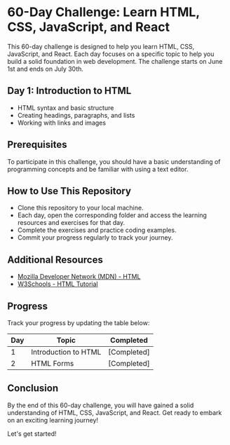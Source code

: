 # 60-Day Challenge: Learn HTML, CSS, JavaScript, and React

This 60-day challenge is designed to help you learn HTML, CSS, JavaScript, and React. Each day focuses on a specific topic to help you build a solid foundation in web development. The challenge starts on June 1st and ends on July 30th.

## Day 1: Introduction to HTML
- HTML syntax and basic structure
- Creating headings, paragraphs, and lists
- Working with links and images

<!-- Include similar sections for each day -->

## Prerequisites
To participate in this challenge, you should have a basic understanding of programming concepts and be familiar with using a text editor.

## How to Use This Repository
- Clone this repository to your local machine.
- Each day, open the corresponding folder and access the learning resources and exercises for that day.
- Complete the exercises and practice coding examples.
- Commit your progress regularly to track your journey.

## Additional Resources
- [Mozilla Developer Network (MDN) - HTML](https://developer.mozilla.org/en-US/docs/Web/HTML)
- [W3Schools - HTML Tutorial](https://www.w3schools.com/html/)

## Progress
Track your progress by updating the table below:

| Day | Topic | Completed |
|----|--------|-----------|
| 1  | Introduction to HTML | [Completed] |
| 2  | HTML Forms           | [Completed] |

## Conclusion
By the end of this 60-day challenge, you will have gained a solid understanding of HTML, CSS, JavaScript, and React. Get ready to embark on an exciting learning journey!

Let's get started!


